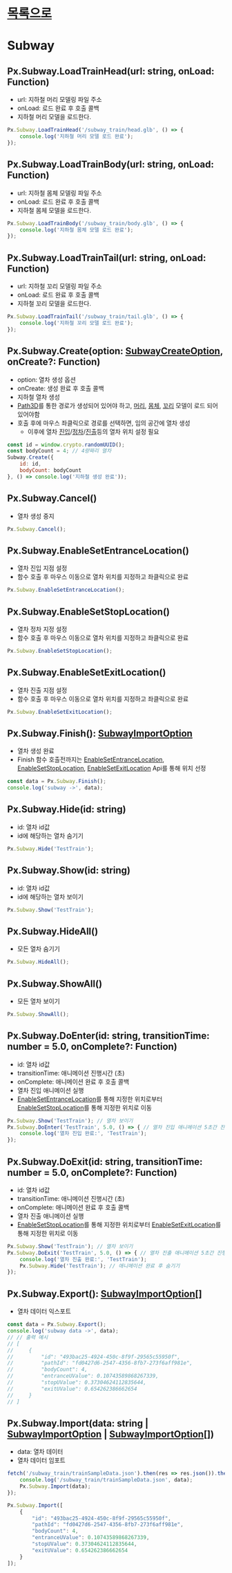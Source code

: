 [목록으로](../readme.md)
============
Subway
=============
## Px.Subway.LoadTrainHead(url: string, onLoad: Function)
- url: 지하철 머리 모델링 파일 주소
- onLoad: 로드 완료 후 호출 콜백
- 지하철 머리 모델을 로드한다.
```javascript
Px.Subway.LoadTrainHead('/subway_train/head.glb', () => {
    console.log('지하철 머리 모델 로드 완료');
});
```

## Px.Subway.LoadTrainBody(url: string, onLoad: Function)
- url: 지하철 몸체 모델링 파일 주소
- onLoad: 로드 완료 후 호출 콜백
- 지하철 몸체 모델을 로드한다.
```javascript
Px.Subway.LoadTrainBody('/subway_train/body.glb', () => {
    console.log('지하철 몸체 모델 로드 완료');
});
```

## Px.Subway.LoadTrainTail(url: string, onLoad: Function)
- url: 지하철 꼬리 모델링 파일 주소
- onLoad: 로드 완료 후 호출 콜백
- 지하철 꼬리 모델을 로드한다.
```javascript
Px.Subway.LoadTrainTail('/subway_train/tail.glb', () => {
    console.log('지하철 꼬리 모델 로드 완료');
});
```

## Px.Subway.Create(option: [SubwayCreateOption](./Interfaces.md#subwaycreateoption), onCreate?: Function)
- option: 열차 생성 옵션
- onCreate: 생성 완료 후 호출 콜백
- 지하철 열차 생성
- [Path3D](./Path3D.md)를 통한 경로가 생성되어 있어야 하고, [머리](#pxsubwayloadtrainheadurl-string-onload-function), [몸체](#pxsubwayloadtrainbodyurl-string-onload-function), [꼬리](#pxsubwayloadtraintailurl-string-onload-function) 모델이 로드 되어 있어야함
- 호출 후에 마우스 좌클릭으로 경로를 선택하면, 임의 공간에 열차 생성
  - 이후에 열차 [진입](#pxsubwayenablesetentrancelocation)/[정차](#pxsubwayenablesetstoplocation)/[진출](#pxsubwayenablesetexitlocation)등의 열차 위치 설정 필요
```javascript
const id = window.crypto.randomUUID();
const bodyCount = 4; // 4량짜리 열차
Subway.Create({
    id: id,
    bodyCount: bodyCount
}, () => console.log('지하철 생성 완료'));
```

## Px.Subway.Cancel()
- 열차 생성 중지
```javascript
Px.Subway.Cancel();
```

## Px.Subway.EnableSetEntranceLocation()
- 열차 진입 지점 설정
- 함수 호출 후 마우스 이동으로 열차 위치를 지정하고 좌클릭으로 완료
```javascript
Px.Subway.EnableSetEntranceLocation();
```

## Px.Subway.EnableSetStopLocation()
- 열차 정차 지정 설정
- 함수 호출 후 마우스 이동으로 열차 위치를 지정하고 좌클릭으로 완료
```javascript
Px.Subway.EnableSetStopLocation();
```

## Px.Subway.EnableSetExitLocation()
- 열차 진출 지점 설정
- 함수 호출 후 마우스 이동으로 열차 위치를 지정하고 좌클릭으로 완료
```javascript
Px.Subway.EnableSetExitLocation();
```

## Px.Subway.Finish(): [SubwayImportOption](./Interfaces.md#subwayimportoption)
- 열차 생성 완료
- Finish 함수 호출전까지는 [EnableSetEntranceLocation](#pxsubwayenablesetentrancelocation), [EnableSetStopLocation](#pxsubwayenablesetstoplocation), [EnableSetExitLocation](#pxsubwayenablesetexitlocation) Api를 통해 위치 선정
```javascript
const data = Px.Subway.Finish();
console.log('subway ->', data);
```

## Px.Subway.Hide(id: string)
- id: 열차 id값
- id에 해당하는 열차 숨기기
```javascript
Px.Subway.Hide('TestTrain');
```

## Px.Subway.Show(id: string)
- id: 열차 id값
- id에 해당하는 열차 보이기
```javascript
Px.Subway.Show('TestTrain');
```

## Px.Subway.HideAll()
- 모든 열차 숨기기
```javascript
Px.Subway.HideAll();
```

## Px.Subway.ShowAll()
- 모든 열차 보이기
```javascript
Px.Subway.ShowAll();
```

## Px.Subway.DoEnter(id: string, transitionTime: number = 5.0, onComplete?: Function)
- id: 열차 id값
- transitionTime: 애니메이션 진행시간 (초)
- onComplete: 애니메이션 완료 후 호출 콜백
- 열차 진입 애니메이션 실행
- [EnableSetEntranceLocation](#pxsubwayenablesetentrancelocation)를 통해 지정한 위치로부터 [EnableSetStopLocation](#pxsubwayenablesetstoplocation)를 통해 지정한 위치로 이동
```javascript
Px.Subway.Show('TestTrain'); // 열차 보이기
Px.Subway.DoEnter('TestTrain', 5.0, () => { // 열차 진입 애니메이션 5초간 진행
    console.log('열차 진입 완료:', 'TestTrain');
});
```

## Px.Subway.DoExit(id: string, transitionTime: number = 5.0, onComplete?: Function)
- id: 열차 id값
- transitionTime: 애니메이션 진행시간 (초)
- onComplete: 애니메이션 완료 후 호출 콜백
- 열차 진출 애니메이션 실행
- [EnableSetStopLocation](#pxsubwayenablesetstoplocation)를 통해 지정한 위치로부터 [EnableSetExitLocation](#pxsubwayenablesetexitlocation)를 통해 지정한 위치로 이동
```javascript
Px.Subway.Show('TestTrain'); // 열차 보이기
Px.Subway.DoExit('TestTrain', 5.0, () => { // 열차 진출 애니메이션 5초간 진행
    console.log('열차 진출 완료:', 'TestTrain');
    Px.Subway.Hide('TestTrain'); // 애니메이션 완료 후 숨기기
});
```

## Px.Subway.Export(): [SubwayImportOption](./Interfaces.md#subwayimportoption)[]
- 열차 데이터 익스포트
```javascript
const data = Px.Subway.Export();
console.log('subway data ->', data);
// // 출력 예시
// [
//     {
//         "id": "493bac25-4924-450c-8f9f-29565c55950f",
//         "pathId": "fd0427d6-2547-4356-8fb7-273f6aff981e",
//         "bodyCount": 4,
//         "entranceUValue": 0.10743589868267339,
//         "stopUValue": 0.37304624112835644,
//         "exitUValue": 0.654262386662654
//     }
// ]
```

## Px.Subway.Import(data: string | [SubwayImportOption](./Interfaces.md#subwayimportoption) | [SubwayImportOption](./Interfaces.md#subwayimportoption)[])
- data: 열차 데이터
- 열차 데이터 임포트
```javascript
fetch('/subway_train/trainSampleData.json').then(res => res.json()).then(data => {
    console.log('/subway_train/trainSampleData.json', data);
    Px.Subway.Import(data);
});

Px.Subway.Import([
    {
        "id": "493bac25-4924-450c-8f9f-29565c55950f",
        "pathId": "fd0427d6-2547-4356-8fb7-273f6aff981e",
        "bodyCount": 4,
        "entranceUValue": 0.10743589868267339,
        "stopUValue": 0.37304624112835644,
        "exitUValue": 0.654262386662654
    }
]);
```
